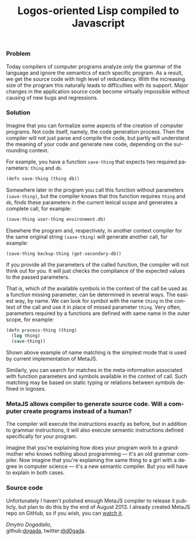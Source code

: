 ﻿---
layout: 'default'
slug: 'metajs'
lang: 'en'
head: 'MetaJS'
title: 'Logos-oriented Lisp compiled to Javascript'
---

### Problem

Today compilers of computer programs analyze only the grammar of the language
and ignore the semantics of each specific program. As a result, we get the
source code with high level of redundancy. With the increasing size of the
program this naturally leads to difficulties with its support. Major changes in
the application source code become virtually impossible without causing of new bugs and regressions.


### Solution

Imagine that you can formalize some aspects of the creation of computer
programs. Not code itself, namely, the code generation process. Then the
compiler will not just parse and compile the code, but partly will understand
the meaning of your code and generate new code, depending on the surrounding
context.

For example, you have a function `save-thing` that expects two required
parameters: `thing` and `db`.

```lisp
(defn save-thing (thing db))
```

Somewhere later in the program you call this function without parameters
`(save-thing)`, but the compiler knows that this function requires `thing` and
`db`, finds these parameters in the current lexical scope and generates a
complete call, for example:

```lisp
(save-thing user-thing environment.db)
```

Elsewhere the program and, respectively, in another context compiler for the
same original string `(save-thing)` will generate another call, for example:

```lisp
(save-thing backup-thing (get-secondary-db))
```

If you provide all the parameters of the called function, the compiler will not
think out for you. It will just checks the compliance of the expected values to
the passed parameters.

That is, which of the available symbols in the context of the call be used as a
function missing parameter, can be determined in several ways. The easiest way,
by name. We can look for symbol with the name `thing` in the context of the call
and use it in place of missed parameter `thing`. Very often, parameters required
by a functions are defined with same name in the outer scope, for example:

```lisp
(defn process-thing (thing)
  (log thing)
  (save-thing))
```

Shown above example of name matching is the simplest mode that is used by
current implementation of MetaJS.

Similarly, you can search for matches in the meta-information associated with
function parameters and symbols available in the context of call. Such matching
may be based on static typing or relations between symbols defined in logoses.


### MetaJS allows compiler to generate source code. Will a computer create programs instead of a human?

The compiler will execute the instructions exactly as before, but in addition to
grammar instructions, it will also execute semantic instructions defined
specifically for your program.

Imagine that you're explaining how does your program work to a grandmother who knows
nothing about programming &mdash; it's an old grammar compiler. Now imagine that
you're explaining the same thing to a girl with a degree in computer science &mdash;
it's a new semantic compiler. But you will have to explain in both cases.


### Source code

Unfortunately I haven't polished enough MetaJS compiler to release it publicly,
but plan to do this by the end of August 2013. I already created MetaJS repo on
GitHub, so if you wish, you can [watch it](https://github.com/dogada/metajs).

_Dmytro Dogadailo_,  
github:[dogada](https://github.com/dogada), twitter:[@d0gada](https://twitter.com/d0gada).

